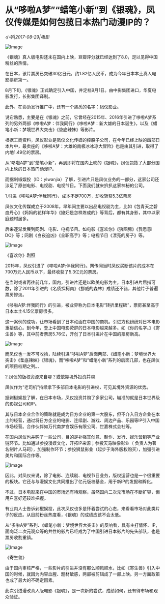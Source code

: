 # 从“哆啦A梦”“蜡笔小新”到《银魂》，凤仪传媒是如何包揽日本热门动漫IP的？

*小羊|2017-08-29|电影*

![Image](http://si1.go2yd.com/get-image/0Iq6GRKNBwW)

《银魂》真人版电影还未在国内上映，豆瓣评分就已经达到了8.0，足以见得中国粉丝的热情。

在日本，该片票房已突破30亿日元，约1.82亿人民币，成为今年日本本土真人电影票房第一。

8月下旬，《银魂》正式确定引入中国，并定档9月1日。由中影集团进口，华夏电影发行，长影集团译制。

此外，在协助发行推广中，还有一个熟悉的名字：凤仪影业。

说它熟悉，主要是在《银魂》之前，它曾经在2015年、2016年引进了哆啦A梦系列的另外两部《哆啦A梦：伴我同行》《哆啦A梦：新大雄的日本诞生》，以及《蜡笔小新：梦境世界大突击》《垫底辣妹》等影片。

根据工商资料，凤仪影业是凤仪文化传媒的控股子公司，在今年已经上映的四部日本片中，最卖座的《哆啦A梦：大雄的南极冰冰凉大冒险》也是由其引进，取得了内地1.49亿的票房。

从“哆啦A梦”到“蜡笔小新”，再到即将在国内上映的《银魂》，凤仪包揽了大部分国内上映的日本热门动漫IP。

而据剁椒娱投（ID：ylwanjia）了解，引进片只是凤仪业务的一部分，这家公司还涉足了原创电影、电视剧、电视节目。下面我们就来扒扒这家神秘的公司。

1.引进《哆啦A梦:伴我同行》，成本不足700万，却收斩获5.3亿票房

凤仪文化传媒成立于2008年，早年间主要以出品电视剧为主，比如《包青天之碧血丹心》《妈妈的花样年华》《媳妇是怎样炼成的》等背后，都有其身影，其中以家庭题材居多。

后来逐渐发展到网剧、电影、电视节目。如电影《喜欢你》《狼图腾》《我愿意I DO》等；网剧《白夜追凶》《全职高手》等；电视节目《漂亮的房子》等。

![Image](http://si1.go2yd.com/get-image/0Iq6GOMkWAa)

《喜欢你》剧照

2015年，凤仪引进了《哆啦A梦:伴我同行》。网传闻当时凤仪买断该片的成本在700万元人民币以下，最终收获了5.3亿元的票房。

在当时或者再往前几年，国内，引进片还是以欧美电影为主，日本引进片屈指可数，除了2011年引进的《名侦探柯南》《挪威的森林》成绩还不错，其他片子普遍票房惨淡。

《哆啦A梦:伴我同行》的引进，被业界称为日本电影“转折里程碑”，票房甚至高于日本本土4.15亿票房很多。

这一案例的成功，让市场看到了日本动画在中国的商机。引进方也纷纷对日本电影重拾信心。到今年，登上中国电影荧屏的日本电影越来越多。如《你的名字。》《寄生兽》等，其中前者票房5.76亿，开创了日本引进片在中国的票房新高。

![Image](http://si1.go2yd.com/get-image/0Iq6GPZl8vw)

而凤仪也一发不可收拾，陆续引进“哆啦A梦”后面两部、《蜡笔小新：梦境世界大突击》《垫底辣妹》《银魂》，而“哆啦A梦”和“蜡笔小新”系列的后面几部，也在凤仪的项目档期之列。、

2.凤仪的版权资源来自哪？或依靠境外投资并购

凤仪作为“老司机”持续拿下多部日本电影的引进权，可见其境外资源的优势。

据剁椒娱投了解，在日本市场，凤仪投资并购了多家公司，瞄准的就是日本世界级的影视公司和IP。

其与日本企业合作的策略就是成为日方企业的第一大股东，但不介入日方企业在本土的经营，通过将日方企业的电影、连续剧、游戏、周边产品、乐园等IP引入中国市场经营。合作伙伴如万代南梦宫娱乐有限公司、世嘉株式会社等。

在国内凤仪也并购了一些公司，目的是补强其创意、制作、发行、娱乐营销等产业链环节。比如通过参投漫娱文化，开拓IP来源；参投天马映像影业（ 负责人为著名制片人马珂），加强制作环节；参投狮鼠影业（起步于海外版权购买），加强引进美片和国际合作等。

![Image](http://si1.go2yd.com/get-image/0Iq6GMgHfJg)

因此，对凤仪来说，除了电影、连续剧、电视节目业务，版权运营也是一个很重要的板块。它还与与漫娱文化共同推出了亿元版权基金，用于新IP的发掘和孵化。

不过，日本电影来在中国的市场还有待观察，虽然国内二次元市场在不断扩容，但用户喜好还较难把握。

有业内人士告诉剁椒娱投，此次凤仪也多是怀着尝试的心态，来看看市场对此类片子的反应。从目前粉丝热度看，《银魂》的成绩应该不会太低。

从“多啦A梦”系列、《蜡笔小新：梦境世界大突击》的反响看，具有主打情怀、IP，面向泛二次元观众等的共性的影片已经成为了中国引进日本影片的先头部队，也是票房收割重镇。

![Image](http://si1.go2yd.com/get-image/0Iq6GLcaaVE)

《寄生兽》

由于国内审核严格，一些影片的引进并没有那么顺风顺水，比如《寄生兽》引入中国的时候，就因为内容血腥、题材敏感，两部被剪辑成了一部上映。另一方面政策也成了最大的不确定因素。

此次引进漫改真人版电影《银魂》，是一次新的尝试，成绩如何，还有待市场和观众验证。

